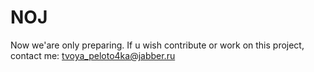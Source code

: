 # NOJ
Now we'are only preparing. If u wish contribute or work on this project, contact me: 
tvoya_peloto4ka@jabber.ru
